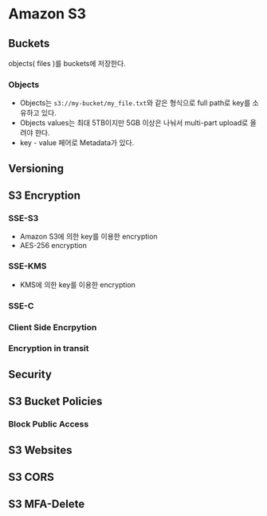 # Amazon S3

## Buckets
objects( files )를 buckets에 저장한다.

### Objects
- Objects는 `s3://my-bucket/my_file.txt`와 같은 형식으로 full path로 key를 소유하고 있다. 
- Objects values는 최대 5TB이지만 5GB 이상은 나눠서 multi-part upload로 올려야 한다.
- key - value 페어로 Metadata가 있다.

## Versioning

## S3 Encryption

### SSE-S3
- Amazon S3에 의한 key를 이용한 encryption
- AES-256 encryption

### SSE-KMS
- KMS에 의한 key를 이용한 encryption

### SSE-C

### Client Side Encrpytion

### Encryption in transit

## Security

## S3 Bucket Policies

### Block Public Access

## S3 Websites

## S3 CORS

## S3 MFA-Delete
